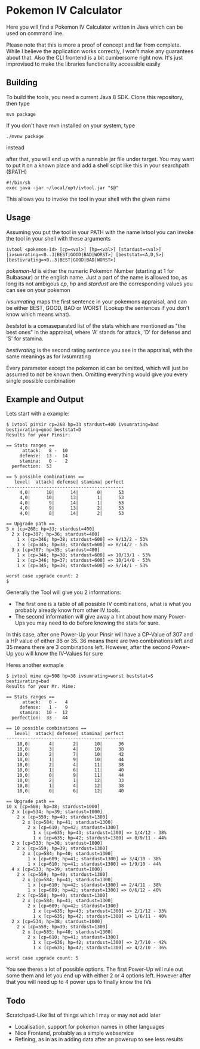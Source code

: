 # Pokemon IV Calculator

Here you will find a Pokemon IV Calculator written in Java which can be used on command line.

Please note that this is more a proof of concept and far from complete. While I believe the application works correctly, I won't make any guarantees about that.
Also the CLI frontend is a bit cumbersome right now. It's just improvised to make the libraries functionality accessible easily

## Building

To build the tools, you need a current Java 8 SDK. Clone this repository, then type

``` 
mvn package
```

If you don't have mvn installed on your system, type

```
./mvnw package
```

instead

after that, you will end up with a runnable jar file under target. You may want to put it on a known place and add a shell scipt like this in your searchpath ($PATH)

```
#!/bin/sh
exec java -jar ~/local/opt/ivtool.jar "$@"
```

This allows you to invoke the tool in your shell with the given name

## Usage

Assuming you put the tool in your PATH with the name ivtool you can invoke the tool in your shell with these arguments

```
ivtool <pokemon-Id> [cp=<val>] [hp=<val>] [stardust=<val>] [ivsumrating=<0..3|BEST|GOOD|BAD|WORST>] [beststat=<A,D,S>][bestivrating=<0..3|BEST|GOOD|BAD|WORST>]
```

*pokemon-Id* is either the numeric Pokemon Number (starting at 1 for Bulbasaur) or the english name. Just a part of the name is allowed too, as long its not ambigous
*cp*, *hp* and *stardust* are the corresponding values you can see on your pokemon

*ivsumrating* maps the first sentence in your pokemons appraisal, and can be either BEST, GOOD, BAD or WORST (Lookup the sentences if you don't know which means what).

*beststat* is a comaseparated list of the stats which are mentioned as "the best ones" in the appraisal, where 'A' stands for attack, 'D' for defense and 'S' for stamina.

*bestivrating* is the second rating sentence you see in the appraisal, with the same meanings as for ivsumrating

Every parameter except the pokemon id can be omitted, which will just be assumed to not be known then. Omitting everything would give you every single possible combination

## Example and Output
Lets start with a example:

```
$ ivtool pinsir cp=268 hp=33 stardust=400 ivsumrating=bad bestivrating=good beststat=D
Results for your Pinsir: 

== Stats ranges ==
      attack:   8 -  10
     defense:  13 -  14
     stamina:   0 -   2
  perfection:  53

== 5 possible combinations ==
   level|  attack| defense| stamina| perfect
--------------------------------------------
     4,0|      10|      14|       0|      53
     4,0|      10|      13|       1|      53
     4,0|       9|      14|       1|      53
     4,0|       9|      13|       2|      53
     4,0|       8|      14|       2|      53

== Upgrade path ==
5 x [cp=268; hp=33; stardust=400]
  2 x [cp=307; hp=36; stardust=400]
    1 x [cp=346; hp=38; stardust=600] => 9/13/2 - 53%
    1 x [cp=345; hp=38; stardust=600] => 8/14/2 - 53%
  3 x [cp=307; hp=35; stardust=400]
    1 x [cp=346; hp=38; stardust=600] => 10/13/1 - 53%
    1 x [cp=346; hp=37; stardust=600] => 10/14/0 - 53%
    1 x [cp=345; hp=38; stardust=600] => 9/14/1 - 53%
    
worst case upgrade count: 2
$ 
```

Generally the Tool will give you 2 informations:
* The first one is a table of all possible IV combinations, what is what you probably already know from other IV tools.
* The second information will give away a hint about how many Power-Ups you may need to do before knowing the stats for sure.

In this case, after one Power-Up your Pinsir will have a CP-Value of 307 and a HP value of either 36 or 35. 36 means there are two combinations left and 35 means there are 3 combinations left. However, after the second Power-Up you will know the IV-Values for sure

Heres another exmaple
```
$ ivtool mime cp=508 hp=38 ivsumrating=worst beststat=S bestivrating=bad
Results for your Mr. Mime: 

== Stats ranges ==
      attack:   0 -   4
     defense:   1 -   9
     stamina:  10 -  12
  perfection:  33 -  44

== 10 possible combinations ==
   level|  attack| defense| stamina| perfect
--------------------------------------------
    10,0|       4|       2|      10|      36
    10,0|       3|       4|      10|      38
    10,0|       2|       7|      10|      42
    10,0|       1|       9|      10|      44
    10,0|       2|       4|      11|      38
    10,0|       1|       6|      11|      40
    10,0|       0|       9|      11|      44
    10,0|       2|       1|      12|      33
    10,0|       1|       4|      12|      38
    10,0|       0|       6|      12|      40

== Upgrade path ==
10 x [cp=508; hp=38; stardust=1000]
  2 x [cp=534; hp=39; stardust=1000]
    2 x [cp=559; hp=40; stardust=1300]
      2 x [cp=584; hp=41; stardust=1300]
        2 x [cp=610; hp=42; stardust=1300]
          1 x [cp=635; hp=43; stardust=1300] => 1/4/12 - 38%
          1 x [cp=635; hp=42; stardust=1300] => 0/9/11 - 44%
  2 x [cp=533; hp=38; stardust=1000]
    2 x [cp=559; hp=39; stardust=1300]
      2 x [cp=584; hp=40; stardust=1300]
        1 x [cp=609; hp=41; stardust=1300] => 3/4/10 - 38%
        1 x [cp=610; hp=41; stardust=1300] => 1/9/10 - 44%
  4 x [cp=533; hp=39; stardust=1000]
    2 x [cp=559; hp=40; stardust=1300]
      2 x [cp=584; hp=41; stardust=1300]
        1 x [cp=610; hp=42; stardust=1300] => 2/4/11 - 38%
        1 x [cp=609; hp=42; stardust=1300] => 0/6/12 - 40%
    2 x [cp=558; hp=40; stardust=1300]
      2 x [cp=584; hp=41; stardust=1300]
        2 x [cp=609; hp=42; stardust=1300]
          1 x [cp=635; hp=43; stardust=1300] => 2/1/12 - 33%
          1 x [cp=635; hp=42; stardust=1300] => 1/6/11 - 40%
  2 x [cp=534; hp=38; stardust=1000]
    2 x [cp=559; hp=39; stardust=1300]
      2 x [cp=585; hp=40; stardust=1300]
        2 x [cp=610; hp=41; stardust=1300]
          1 x [cp=636; hp=42; stardust=1300] => 2/7/10 - 42%
          1 x [cp=635; hp=42; stardust=1300] => 4/2/10 - 36%

worst case upgrade count: 5
```

You see theres a lot of possible options. The first Power-Up will rule out some them and let you end up with either 2 or 4 options left. However after that you will need up to 4 power ups to finally know the IVs

## Todo

Scratchpad-Like list of things which I may or may not add later
- Localisation, support for pokemon names in other languages
- Nice Frontend, probably as a simple webservice
- Refining, as in as in adding data after an powerup to see less results
